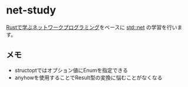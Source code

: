 # net-study

[Rustで学ぶネットワークプログラミング](https://cha-shu00.hatenablog.com/entry/2019/06/12/231526)をベースに [std::net](https://doc.rust-lang.org/std/net/index.html) の学習を行います。

## メモ

- structoptではオプション値にEnumを指定できる
- anyhowを使用することでResult型の変換に悩むことがなくなる
